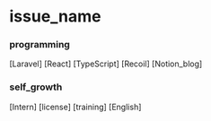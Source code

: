 # issue_name

### programming
[Laravel]
[React]
[TypeScript]
[Recoil]
[Notion_blog]

### self_growth
[Intern]
[license]
[training]
[English] 
